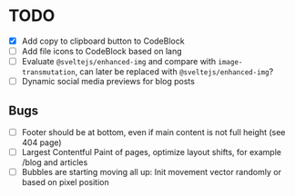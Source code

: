 # TODO

- [x] Add copy to clipboard button to CodeBlock
- [ ] Add file icons to CodeBlock based on lang
- [ ] Evaluate `@sveltejs/enhanced-img` and compare with `image-transmutation`, can later be
      replaced with `@sveltejs/enhanced-img`?
- [ ] Dynamic social media previews for blog posts

## Bugs

- [ ] Footer should be at bottom, even if main content is not full height (see 404 page)
- [ ] Largest Contentful Paint of pages, optimize layout shifts, for example /blog and articles
- [ ] Bubbles are starting moving all up: Init movement vector randomly or based on pixel position

